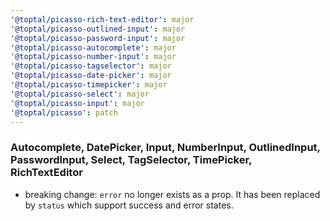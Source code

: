 ```yaml
---
'@toptal/picasso-rich-text-editor': major
'@toptal/picasso-outlined-input': major
'@toptal/picasso-password-input': major
'@toptal/picasso-autocomplete': major
'@toptal/picasso-number-input': major
'@toptal/picasso-tagselector': major
'@toptal/picasso-date-picker': major
'@toptal/picasso-timepicker': major
'@toptal/picasso-select': major
'@toptal/picasso-input': major
'@toptal/picasso': patch
---
```


### Autocomplete, DatePicker, Input, NumberInput, OutlinedInput, PasswordInput, Select, TagSelector, TimePicker, RichTextEditor

- breaking change: `error` no longer exists as a prop. It has been replaced by `status` which support success and error states.
